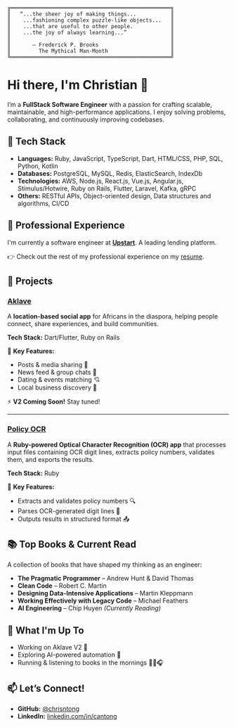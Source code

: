 ```text
╔═══════════════════════════════════════════════════╗
║   “...the sheer joy of making things...           ║
║    ...fashioning complex puzzle-like objects...   ║
║    ...that are useful to other people.            ║
║    ...the joy of always learning...”              ║
║                                                   ║
║       — Frederick P. Brooks                       ║
║         The Mythical Man-Month                    ║
╚═══════════════════════════════════════════════════╝
```

# Hi there, I'm Christian 👋

I’m a **FullStack Software Engineer** with a passion for crafting scalable, maintainable, and high-performance applications. I enjoy solving problems, collaborating, and continuously improving codebases.

## 🔧 Tech Stack
- **Languages:** Ruby, JavaScript, TypeScript, Dart, HTML/CSS, PHP, SQL, Python, Kotlin
- **Databases:** PostgreSQL, MySQL, Redis, ElasticSearch, IndexDb
- **Technologies:** AWS, Node.js, React.js, Vue.js, Angular.js, Stimulus/Hotwire, Ruby on Rails, Flutter, Laravel, Kafka, gRPC
- **Others:** RESTful APIs, Object-oriented design, Data structures and algorithms, CI/CD

## 💼 Professional Experience
I'm currently a software engineer at **[Upstart](https://upstart.com)**. A leading lending platform.

👉 Check out the rest of my professional experience on my [resume](https://chrisntong.com/resume.pdf).

## 🚀 Projects
### **[Aklave](https://aklave.com)**
A **location-based social app** for Africans in the diaspora, helping people connect, share experiences, and build communities.

**Tech Stack:** Dart/Flutter, Ruby on Rails

📌 **Key Features:**

- Posts & media sharing 📸 
- News feed & group chats 💬
- Dating & events matching 💘
- Local business discovery 📍

⚡ **V2 Coming Soon!** Stay tuned!

---

### **[Policy OCR](https://github.com/chrisntong/policy_ocr)**
A **Ruby-powered Optical Character Recognition (OCR) app** that processes input files containing OCR digit lines, extracts policy numbers, validates them, and exports the results.

**Tech Stack:** Ruby

📌 **Key Features:**

- Extracts and validates policy numbers 🔍
- Parses OCR-generated digit lines 📄
- Outputs results in structured format 📤


## 📚 Top Books & Current Read

A collection of books that have shaped my thinking as an engineer:

- **The Pragmatic Programmer** – Andrew Hunt & David Thomas
- **Clean Code** – Robert C. Martin
- **Designing Data-Intensive Applications** – Martin Kleppmann
- **Working Effectively with Legacy Code** – Michael Feathers
- **AI Engineering** – Chip Huyen _(Currently Reading)_


## 🎯 What I'm Up To

- Working on Aklave V2 🚀
- Exploring AI-powered automation 🤖
- Running & listening to books in the mornings 🏃‍♂️🎧

## 📫 Let’s Connect!

- **GitHub:** [@chrisntong](https://github.com/chrisntong)
- **LinkedIn:** [linkedin.com/in/cantong](https://www.linkedin.com/in/cantong/)
